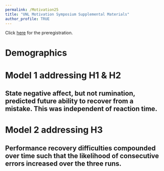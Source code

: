 ```yaml
---
permalink: /Motivation25
title: "UNL Motivation Symposium Supplemental Materials"
author_profile: TRUE
---
```


Click
[here](https://osf.io/549kd/?view_only=042eb855e1ca4e1782c826e0ee58642b)
for the preregistration.

# Demographics

# Model 1 addressing H1 & H2

## State negative affect, but not rumination, predicted future ability to recover from a mistake. This was independent of reaction time.

# Model 2 addressing H3

## Performance recovery difficulties compounded over time such that the likelihood of consecutive errors increased over the three runs.

